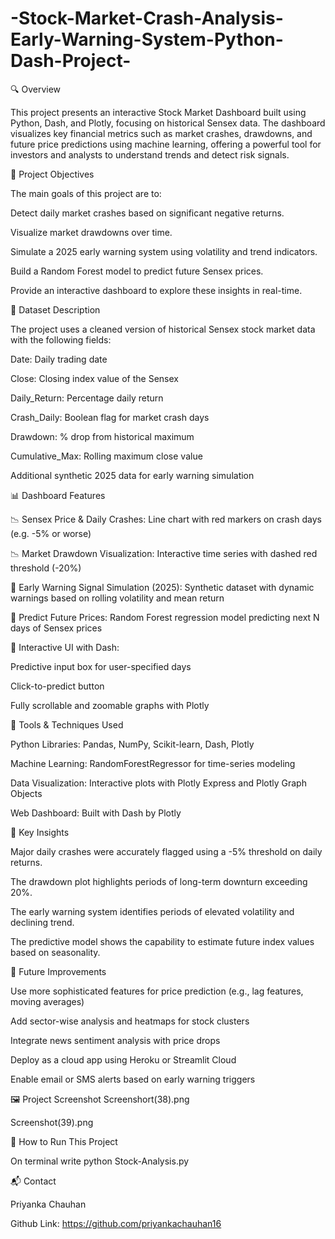 # -Stock-Market-Crash-Analysis-Early-Warning-System-Python-Dash-Project-

🔍 Overview

This project presents an interactive Stock Market Dashboard built using Python, Dash, and Plotly, focusing on historical Sensex data. The dashboard visualizes key financial metrics such as market crashes, drawdowns, and future price predictions using machine learning, offering a powerful tool for investors and analysts to understand trends and detect risk signals.

🎯 Project Objectives

The main goals of this project are to:

Detect daily market crashes based on significant negative returns.

Visualize market drawdowns over time.

Simulate a 2025 early warning system using volatility and trend indicators.

Build a Random Forest model to predict future Sensex prices.

Provide an interactive dashboard to explore these insights in real-time.

📁 Dataset Description

The project uses a cleaned version of historical Sensex stock market data with the following fields:

Date: Daily trading date

Close: Closing index value of the Sensex

Daily_Return: Percentage daily return

Crash_Daily: Boolean flag for market crash days

Drawdown: % drop from historical maximum

Cumulative_Max: Rolling maximum close value

Additional synthetic 2025 data for early warning simulation

📊 Dashboard Features

📉 Sensex Price & Daily Crashes: Line chart with red markers on crash days (e.g. -5% or worse)

📉 Market Drawdown Visualization: Interactive time series with dashed red threshold (-20%)

🚨 Early Warning Signal Simulation (2025): Synthetic dataset with dynamic warnings based on rolling volatility and mean return

🤖 Predict Future Prices: Random Forest regression model predicting next N days of Sensex prices

📱 Interactive UI with Dash:

Predictive input box for user-specified days

Click-to-predict button

Fully scrollable and zoomable graphs with Plotly

🧠 Tools & Techniques Used

Python Libraries: Pandas, NumPy, Scikit-learn, Dash, Plotly

Machine Learning: RandomForestRegressor for time-series modeling

Data Visualization: Interactive plots with Plotly Express and Plotly Graph Objects

Web Dashboard: Built with Dash by Plotly

📌 Key Insights

Major daily crashes were accurately flagged using a -5% threshold on daily returns.

The drawdown plot highlights periods of long-term downturn exceeding 20%.

The early warning system identifies periods of elevated volatility and declining trend.

The predictive model shows the capability to estimate future index values based on seasonality.

🚀 Future Improvements

Use more sophisticated features for price prediction (e.g., lag features, moving averages)

Add sector-wise analysis and heatmaps for stock clusters

Integrate news sentiment analysis with price drops

Deploy as a cloud app using Heroku or Streamlit Cloud

Enable email or SMS alerts based on early warning triggers

🖼️ Project Screenshot
Screenshort(38).png

Screenshot(39).png

💾 How to Run This Project

On terminal write python Stock-Analysis.py

📬 Contact

Priyanka Chauhan

Github Link: https://github.com/priyankachauhan16
